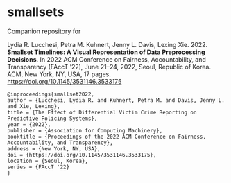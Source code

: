 smallsets
================

Companion repository for 

Lydia R. Lucchesi, Petra M. Kuhnert, Jenny L. Davis, Lexing Xie. 2022. **Smallset Timelines: A Visual Representation of Data Preprocessing
Decisions**. In 2022 ACM Conference on Fairness, Accountability, and Transparency (FAccT ’22), June 21–24, 2022, Seoul, Republic of Korea. ACM, New
York, NY, USA, 17 pages. https://doi.org/10.1145/3531146.3533175

```
@inproceedings{smallset2022,
author = {Lucchesi, Lydia R. and Kuhnert, Petra M. and Davis, Jenny L. and Xie, Lexing},
title = {The Effect of Differential Victim Crime Reporting on Predictive Policing Systems},
year = {2022},
publisher = {Association for Computing Machinery},
booktitle = {Proceedings of the 2022 ACM Conference on Fairness, Accountability, and Transparency},
address = {New York, NY, USA},
doi = {https://doi.org/10.1145/3531146.3533175},
location = {Seoul, Korea},
series = {FAccT '22}
}
```
